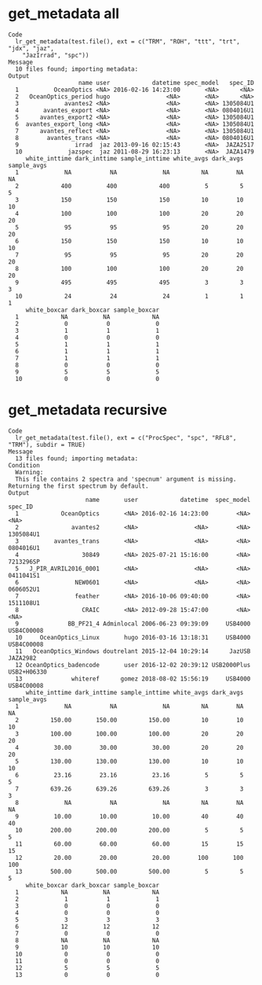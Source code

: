 # get_metadata all

    Code
      lr_get_metadata(test.file(), ext = c("TRM", "ROH", "ttt", "trt", "jdx", "jaz",
        "JazIrrad", "spc"))
    Message
      10 files found; importing metadata:
    Output
                        name user            datetime spec_model   spec_ID
      1          OceanOptics <NA> 2016-02-16 14:23:00       <NA>      <NA>
      2   OceanOptics_period hugo                <NA>       <NA>      <NA>
      3             avantes2 <NA>                <NA>       <NA> 1305084U1
      4       avantes_export <NA>                <NA>       <NA> 0804016U1
      5      avantes_export2 <NA>                <NA>       <NA> 1305084U1
      6  avantes_export_long <NA>                <NA>       <NA> 1305084U1
      7      avantes_reflect <NA>                <NA>       <NA> 1305084U1
      8        avantes_trans <NA>                <NA>       <NA> 0804016U1
      9                irrad  jaz 2013-09-16 02:15:43       <NA>  JAZA2517
      10             jazspec  jaz 2011-08-29 16:23:13       <NA>  JAZA1479
         white_inttime dark_inttime sample_inttime white_avgs dark_avgs sample_avgs
      1             NA           NA             NA         NA        NA          NA
      2            400          400            400          5         5           5
      3            150          150            150         10        10          10
      4            100          100            100         20        20          20
      5             95           95             95         20        20          20
      6            150          150            150         10        10          10
      7             95           95             95         20        20          20
      8            100          100            100         20        20          20
      9            495          495            495          3         3           3
      10            24           24             24          1         1           1
         white_boxcar dark_boxcar sample_boxcar
      1            NA          NA            NA
      2             0           0             0
      3             1           1             1
      4             0           0             0
      5             1           1             1
      6             1           1             1
      7             1           1             1
      8             0           0             0
      9             5           5             5
      10            0           0             0

# get_metadata recursive

    Code
      lr_get_metadata(test.file(), ext = c("ProcSpec", "spc", "RFL8", "TRM"), subdir = TRUE)
    Message
      13 files found; importing metadata:
    Condition
      Warning:
      This file contains 2 spectra and 'specnum' argument is missing. Returning the first spectrum by default.
    Output
                          name       user            datetime  spec_model     spec_ID
      1            OceanOptics       <NA> 2016-02-16 14:23:00        <NA>        <NA>
      2               avantes2       <NA>                <NA>        <NA>   1305084U1
      3          avantes_trans       <NA>                <NA>        <NA>   0804016U1
      4                  30849       <NA> 2025-07-21 15:16:00        <NA>   7213296SP
      5   J_PIR_AVRIL2016_0001       <NA>                <NA>        <NA>   0411041S1
      6                NEW0601       <NA>                <NA>        <NA>   0606052U1
      7                feather       <NA> 2016-10-06 09:40:00        <NA>   1511108U1
      8                  CRAIC       <NA> 2012-09-28 15:47:00        <NA>        <NA>
      9              BB_PF21_4 Adminlocal 2006-06-23 09:39:09     USB4000  USB4C00008
      10     OceanOptics_Linux       hugo 2016-03-16 13:18:31     USB4000  USB4C00008
      11   OceanOptics_Windows doutrelant 2015-12-04 10:29:14      JazUSB    JAZA2982
      12 OceanOptics_badencode       user 2016-12-02 20:39:12 USB2000Plus USB2+H06330
      13              whiteref      gomez 2018-08-02 15:56:19     USB4000  USB4C00008
         white_inttime dark_inttime sample_inttime white_avgs dark_avgs sample_avgs
      1             NA           NA             NA         NA        NA          NA
      2         150.00       150.00         150.00         10        10          10
      3         100.00       100.00         100.00         20        20          20
      4          30.00        30.00          30.00         20        20          20
      5         130.00       130.00         130.00         10        10          10
      6          23.16        23.16          23.16          5         5           5
      7         639.26       639.26         639.26          3         3           3
      8             NA           NA             NA         NA        NA          NA
      9          10.00        10.00          10.00         40        40          40
      10        200.00       200.00         200.00          5         5           5
      11         60.00        60.00          60.00         15        15          15
      12         20.00        20.00          20.00        100       100         100
      13        500.00       500.00         500.00          5         5           5
         white_boxcar dark_boxcar sample_boxcar
      1            NA          NA            NA
      2             1           1             1
      3             0           0             0
      4             0           0             0
      5             3           3             3
      6            12          12            12
      7             0           0             0
      8            NA          NA            NA
      9            10          10            10
      10            0           0             0
      11            0           0             0
      12            5           5             5
      13            0           0             0

